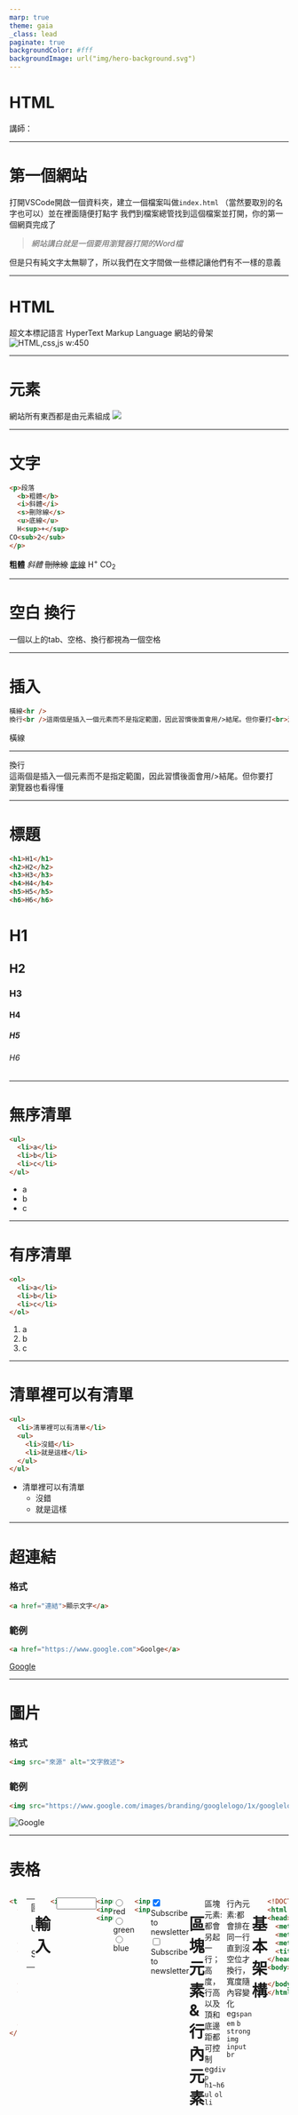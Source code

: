 ```yaml
---
marp: true
theme: gaia
_class: lead
paginate: true
backgroundColor: #fff
backgroundImage: url("img/hero-background.svg")
---
```

<style>
marp-pre{
     border-radius: 13px;
}
code{
    border-radius: 7px;
}
</style>

# HTML
講師：

---

# 第一個網站

打開VSCode開啟一個資料夾，建立一個檔案叫做`index.html`
（當然要取別的名字也可以）並在裡面隨便打點字
我們到檔案總管找到這個檔案並打開，你的第一個網頁完成了

> *網站講白就是一個要用瀏覽器打開的Word檔*

但是只有純文字太無聊了，所以我們在文字間做一些標記讓他們有不一樣的意義

---
<!--_class: lead-->
# HTML
超文本標記語言 HyperText Markup Language
網站的骨架
![HTML,css,js w:450](img\骨架、外觀、行為.png)

---



# 元素
網站所有東西都是由元素組成
![](img/element.svg)

---

# 文字

```html
<p>段落
  <b>粗體</b>
  <i>斜體</i>
  <s>刪除線</s>
  <u>底線</u>
  H<sup>+</sup>
CO<sub>2</sub>
</p>
```

**粗體**
*斜體*
~~刪除線~~
<u>底線</u>
  H<sup>+</sup> CO<sub>2</sub>

---
# 空白 換行
一個以上的tab、空格、換行都視為一個空格


---
# 插入

```html
橫線<hr />
換行<br />這兩個是插入一個元素而不是指定範圍，因此習慣後面會用/>結尾。但你要打<br>瀏覽器也看得懂
```
橫線
<hr>
換行<br />這兩個是插入一個元素而不是指定範圍，因此習慣後面會用/>結尾。但你要打<br>瀏覽器也看得懂

---

# 標題

```html
<h1>H1</h1>
<h2>H2</h2>
<h3>H3</h3>
<h4>H4</h4>
<h5>H5</h5>
<h6>H6</h6>
```

# H1

## H2

### H3

#### H4

##### H5

###### H6

---
# 無序清單

```html
<ul>
  <li>a</li>
  <li>b</li>
  <li>c</li>
</ul>
```

+ a
+ b
+ c
  
---

# 有序清單

```html
<ol>
  <li>a</li>
  <li>b</li>
  <li>c</li>
</ol>
```

1. a
3. b
2. c
  
---

# 清單裡可以有清單

```html
<ul>
  <li>清單裡可以有清單</li>
  <ul>
    <li>沒錯</li>
    <li>就是這樣</li>
  </ul>
</ul>
```

+ 清單裡可以有清單
  + 沒錯
  + 就是這樣

---

# 超連結
### 格式

```html
<a href="連結">顯示文字</a>
```
### 範例
```html
<a href="https://www.google.com">Goolge</a>
```

[Google](https://www.google.com)

---

# 圖片
### 格式
```html
<img src="來源" alt="文字敘述">
```

### 範例

```html
<img src="https://www.google.com/images/branding/googlelogo/1x/googlelogo_color_272x92dp.png" alt="Google">
```

![Google](https://www.google.com/images/branding/googlelogo/1x/googlelogo_color_272x92dp.png)

---



# 表格
<div style="display:flex; justify-content:space-around;">

```html
<table>
  <tr>
    <td>國家</td>
    <td>首都</td>
 
  </tr>
  <tr>
    <td>USA</td>
    <td>Washington D.C.</td>

  </tr>
  <tr>
    <td>Sweden</td>
    <td>Stockholm</td>

  </tr>
</table>
```
<table style="margin-left:1rem;width:40%;">
  <tr>
    <td>國家</td>
    <td>首都</td>
    <td>人口</td>
    <td>語言</td>
  </tr>
  <tr>
    <td>USA</td>
    <td>Washington D.C.</td>
    <td>309 million</td>
    <td>English</td>
  </tr>
  <tr>
    <td>Sweden</td>
    <td>Stockholm</td>
    <td>9 million</td>
    <td>Swedish</td>
  </tr>
</table>



---

# 輸入

```html
<input type="number"
       step="10"
       min="0"
       max="1000">

```
<input type="number"
       step="10"
       min="0"
       max="1000">



---
      
```html
<input type="radio" name="color" value="red"> red<br>
<input type="radio" name="color" value="green"> green<br>
<input type="radio" name="color" value="blue"> blue

```

<input type="radio" name="color" value="red"> red<br>
<input type="radio" name="color" value="green"> green<br>
<input type="radio" name="color" value="blue"> blue



---

```html
<input type="checkbox" checked> Subscribe to newsletter
<input type="checkbox"> Subscribe to newsletter
```

       

<input type="checkbox" checked> Subscribe to newsletter
<input type="checkbox"> Subscribe to newsletter



---

# 區塊元素&行內元素

區塊元素:都會另起一行；高度，行高以及頂和底邊距都可控制
eg`div` `p` `h1~h6` `ul` `ol` `li`


行內元素:都會排在同一行直到沒空位才換行，寬度隨內容變化
eg`span` `em` `b` `strong` `img` `input` `br`



---
# 基本架構

```html
<!DOCTYPE html>
<html lang="zh-tw">
<head>
  <meta charset="UTF-8">
  <meta http-equiv="X-UA-Compatible" content="IE=edge">
  <meta name="viewport" content="width=device-width, initial-scale=1.0">
  <title>Document</title><!--標題-->
</head>
<body>
  
</body>
</html>
```